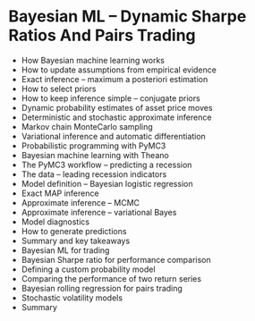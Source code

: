 # Bayesian ML – Dynamic Sharpe Ratios And Pairs Trading
- How Bayesian machine learning works
- How to update assumptions from empirical evidence
- Exact inference – maximum a posteriori estimation
- How to select priors
- How to keep inference simple – conjugate priors
- Dynamic probability estimates of asset price moves
- Deterministic and stochastic approximate inference
- Markov chain MonteCarlo sampling
- Variational inference and automatic differentiation
- Probabilistic programming with PyMC3
- Bayesian machine learning with Theano
- The PyMC3 workflow – predicting a recession
- The data – leading recession indicators
- Model definition – Bayesian logistic regression
- Exact MAP inference
- Approximate inference – MCMC
- Approximate inference – variational Bayes
- Model diagnostics
- How to generate predictions
- Summary and key takeaways
- Bayesian ML for trading
- Bayesian Sharpe ratio for performance comparison
- Defining a custom probability model
- Comparing the performance of two return series
- Bayesian rolling regression for pairs trading
- Stochastic volatility models
- Summary
